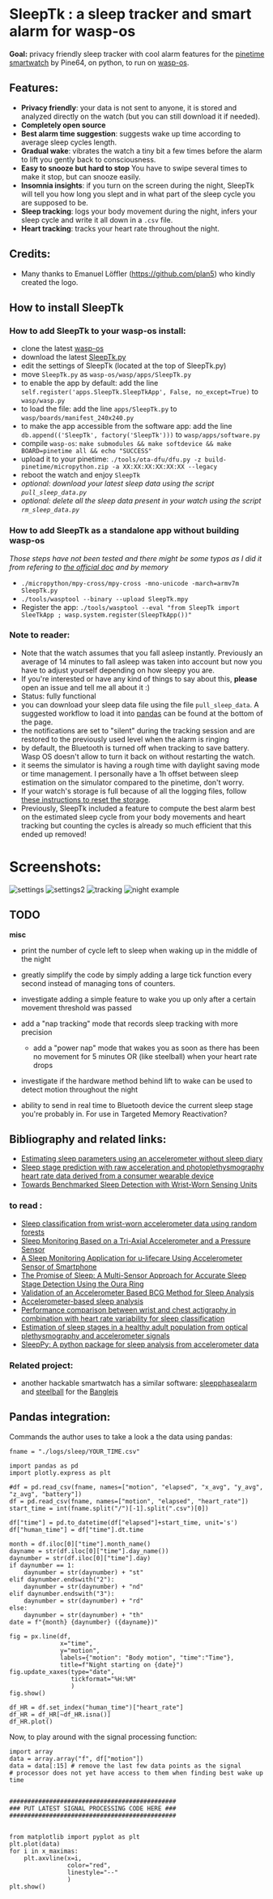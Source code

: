 # SleepTk : a sleep tracker and smart alarm for wasp-os
**Goal:** privacy friendly sleep tracker with cool alarm features for the [pinetime smartwatch](https://pine64.com/product/pinetime-smartwatch-sealed/) by Pine64, on python, to run on [wasp-os](https://github.com/daniel-thompson/wasp-os).

## Features:
* **Privacy friendly**: your data is not sent to anyone, it is stored and analyzed directly on the watch (but you can still download it if needed).
* **Completely open source**
* **Best alarm time suggestion**: suggests wake up time according to average sleep cycles length.
* **Gradual wake**: vibrates the watch a tiny bit a few times before the alarm to lift you gently back to consciousness.
* **Easy to snooze but hard to stop** You have to swipe several times to make it stop, but can snooze easily.
* **Insomnia insights**: if you turn on the screen during the night, SleepTk will tell you how long you slept and in what part of the sleep cycle you are supposed to be.
* **Sleep tracking**: logs your body movement during the night, infers your sleep cycle and write it all down in a `.csv` file.
* **Heart tracking**: tracks your heart rate throughout the night.

## Credits:
* Many thanks to Emanuel Löffler (https://github.com/plan5) who kindly created the logo.

## How to install SleepTk
### **How to add SleepTk to your wasp-os install**:
* clone the latest [wasp-os](https://github.com/daniel-thompson/wasp-os)
* download the latest [SleepTk.py](./SleepTk.py)
* edit the settings of SleepTk (located at the top of SleepTk.py)
* move `SleepTk.py` as `wasp-os/wasp/apps/SleepTk.py`
* to enable the app by default: add the line `self.register('apps.SleepTk.SleepTkApp', False, no_except=True)` to `wasp/wasp.py`
* to load the file: add the line `apps/SleepTk.py` to `wasp/boards/manifest_240x240.py`
* to make the app accessible from the software app: add the line `db.append(('SleepTk', factory('SleepTk')))` to `wasp/apps/software.py`
* compile `wasp-os`: `make submodules && make softdevice && make BOARD=pinetime all && echo "SUCCESS"`
* upload it to your pinetime: `./tools/ota-dfu/dfu.py -z build-pinetime/micropython.zip -a XX:XX:XX:XX:XX:XX --legacy`
* reboot the watch and enjoy `SleepTk`
* *optional: download your latest sleep data using the script `pull_sleep_data.py`*
* *optional: delete all the sleep data present in your watch using the script `rm_sleep_data.py`*
### How to add SleepTk as a standalone app without building wasp-os
*Those steps have not been tested and there might be some typos as I did it from refering to [the official doc](https://wasp-os.readthedocs.io/en/latest/appguide.html) and by memory*
* `./micropython/mpy-cross/mpy-cross -mno-unicode -march=armv7m SleepTk.py `
* `./tools/wasptool --binary --upload SleepTk.mpy`
* Register the app: `./tools/wasptool --eval "from SleepTk import SleeTkApp ; wasp.system.register(SleepTkApp())"`

### Note to reader:
* Note that the watch assumes that you fall asleep instantly. Previously an average of 14 minutes to fall asleep was taken into account but now you have to adjust yourself depending on how sleepy you are.
* If you're interested or have any kind of things to say about this, **please** open an issue and tell me all about it :)
* Status: fully functional
* you can download your sleep data file using the file `pull_sleep_data`. A suggested workflow to load it into [pandas](https://pypi.org/project/pandas/) can be found at the bottom of the page.
* the notifications are set to "silent" during the tracking session and are restored to the previously used level when the alarm is ringing
* by default, the Bluetooth is turned off when tracking to save battery. Wasp OS doesn't allow to turn it back on without restarting the watch.
* it seems the simulator is having a rough time with daylight saving mode or time management. I personally have a 1h offset between sleep estimation on the simulator compared to the pinetime, don't worry.
* If your watch's storage is full because of all the logging files, follow [these instructions to reset the storage](https://github.com/daniel-thompson/wasp-os/issues/345#issuecomment-1194270674).
* Previously, SleepTk included a feature to compute the best alarm best on the estimated sleep cycle from your body movements and heart tracking but counting the cycles is already so much efficient that this ended up removed!

# Screenshots:
![settings](./screenshots/settings_page.png)
![settings2](./screenshots/settings_page2.png)
![tracking](./screenshots/tracking_page.png)
![night example](./screenshots/example_night.png)

## TODO
**misc**
* print the number of cycle left to sleep when waking up in the middle of the night
* greatly simplify the code by simply adding a large tick function every second instead of managing tons of counters.
* investigate adding a simple feature to wake you up only after a certain movement threshold was passed
* add a "nap tracking" mode that records sleep tracking with more precision
    * add a "power nap" mode that wakes you as soon as there has been no movement for 5 minutes OR (like steelball) when your heart rate drops
* investigate if the hardware method behind lift to wake can be used to detect motion throughout the night

* ability to send in real time to Bluetooth device the current sleep stage you're probably in. For use in Targeted Memory Reactivation?

## Bibliography and related links:
* [Estimating sleep parameters using an accelerometer without sleep diary](https://www.nature.com/articles/s41598-018-31266-z)
* [Sleep stage prediction with raw acceleration and photoplethysmography heart rate data derived from a consumer wearable device](https://academic.oup.com/sleep/article/42/12/zsz180/5549536)
* [Towards Benchmarked Sleep Detection with Wrist-Worn Sensing Units](https://ieeexplore.ieee.org/document/7052479)

### to read :
* [Sleep classification from wrist-worn accelerometer data using random forests](https://pubmed.ncbi.nlm.nih.gov/33420133/)
* [Sleep Monitoring Based on a Tri-Axial Accelerometer and a Pressure Sensor](https://www.mdpi.com/1424-8220/16/5/750)
* [A Sleep Monitoring Application for u-lifecare Using Accelerometer Sensor of Smartphone](https://link.springer.com/chapter/10.1007/978-3-319-03176-7_20)
* [The Promise of Sleep: A Multi-Sensor Approach for Accurate Sleep Stage Detection Using the Oura Ring](https://www.mdpi.com/1424-8220/21/13/4302)
* [Validation of an Accelerometer Based BCG Method for Sleep Analysis](https://aaltodoc.aalto.fi/handle/123456789/21176)
* [Accelerometer-based sleep analysis](https://patents.google.com/patent/US20140364770A1/en)
* [Performance comparison between wrist and chest actigraphy in combination with heart rate variability for sleep classification](https://www.sciencedirect.com/science/article/pii/S0010482517302597)
* [Estimation of sleep stages in a healthy adult population from optical plethysmography and accelerometer signals](https://iopscience.iop.org/article/10.1088/1361-6579/aa9047/meta)
* [SleepPy: A python package for sleep analysis from accelerometer data](https://joss.theoj.org/papers/10.21105/joss.01663.pdf)

### Related project:
* another hackable smartwatch has a similar software: [sleepphasealarm](https://banglejs.com/apps/#sleepphasealarm) and [steelball](https://github.com/jabituyaben/SteelBall) for the [Banglejs](https://banglejs.com/)



## Pandas integration:
Commands the author uses to take a look a the data using pandas:

```
fname = "./logs/sleep/YOUR_TIME.csv"

import pandas as pd
import plotly.express as plt

#df = pd.read_csv(fname, names=["motion", "elapsed", "x_avg", "y_avg", "z_avg", "battery"])
df = pd.read_csv(fname, names=["motion", "elapsed", "heart_rate"])
start_time = int(fname.split("/")[-1].split(".csv")[0])

df["time"] = pd.to_datetime(df["elapsed"]+start_time, unit='s')
df["human_time"] = df["time"].dt.time

month = df.iloc[0]["time"].month_name()
dayname = str(df.iloc[0]["time"].day_name())
daynumber = str(df.iloc[0]["time"].day)
if daynumber == 1:
    daynumber = str(daynumber) + "st"
elif daynumber.endswith("2"):
    daynumber = str(daynumber) + "nd"
elif daynumber.endswith("3"):
    daynumber = str(daynumber) + "rd"
else:
    daynumber = str(daynumber) + "th"
date = f"{month} {daynumber} ({dayname})"

fig = px.line(df,
              x="time",
              y="motion",
              labels={"motion": "Body motion", "time":"Time"},
              title=f"Night starting on {date}")
fig.update_xaxes(type="date",
                 tickformat="%H:%M"
                 )
fig.show()

df_HR = df.set_index("human_time")["heart_rate"]
df_HR = df_HR[~df_HR.isna()]
df_HR.plot()

```

Now, to play around with the signal processing function:
```
import array
data = array.array("f", df["motion"])
data = data[:15] # remove the last few data points as the signal
# processor does not yet have access to them when finding best wake up time


##############################################
### PUT LATEST SIGNAL PROCESSING CODE HERE ###
##############################################


from matplotlib import pyplot as plt
plt.plot(data)
for i in x_maximas:
    plt.axvline(x=i,
                color="red",
                linestyle="--"
                )
plt.show()
```
